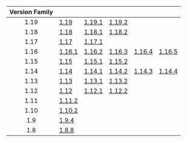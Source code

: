 | Version Family | | | | | |
|:---:|---|---|---|---|---|
| 1.19 | [1.19](https://github.com/BaldGang/spigot-build/releases/download/20221116/spigot-1.19.jar) | [1.19.1](https://github.com/BaldGang/spigot-build/releases/download/20221116/spigot-1.19.1.jar) | [1.19.2](https://github.com/BaldGang/spigot-build/releases/download/20221116/spigot-1.19.2.jar) | | |
| 1.18 | [1.18](https://github.com/BaldGang/spigot-build/releases/download/20221116/spigot-1.18.jar) | [1.18.1](https://github.com/BaldGang/spigot-build/releases/download/20221116/spigot-1.18.1.jar) | [1.18.2](https://github.com/BaldGang/spigot-build/releases/download/20221116/spigot-1.18.2.jar) | | |
| 1.17 | [1.17](https://github.com/BaldGang/spigot-build/releases/download/20221116/spigot-1.17.jar) | [1.17.1](https://github.com/BaldGang/spigot-build/releases/download/20221116/spigot-1.17.1.jar) | | | |
| 1.16 | [1.16.1](https://github.com/BaldGang/spigot-build/releases/download/20221116/spigot-1.16.1.jar) | [1.16.2](https://github.com/BaldGang/spigot-build/releases/download/20221116/spigot-1.16.2.jar) | [1.16.3](https://github.com/BaldGang/spigot-build/releases/download/20221116/spigot-1.16.3.jar) | [1.16.4](https://github.com/BaldGang/spigot-build/releases/download/20221116/spigot-1.16.4.jar) | [1.16.5](https://github.com/BaldGang/spigot-build/releases/download/20221116/spigot-1.16.5.jar) |
| 1.15 | [1.15](https://github.com/BaldGang/spigot-build/releases/download/20221116/spigot-1.15.jar) | [1.15.1](https://github.com/BaldGang/spigot-build/releases/download/20221116/spigot-1.15.1.jar) | [1.15.2](https://github.com/BaldGang/spigot-build/releases/download/20221116/spigot-1.15.2.jar) | | |
| 1.14 | [1.14](https://github.com/BaldGang/spigot-build/releases/download/20221116/spigot-1.14.jar) | [1.14.1](https://github.com/BaldGang/spigot-build/releases/download/20221116/spigot-1.14.1.jar) | [1.14.2](https://github.com/BaldGang/spigot-build/releases/download/20221116/spigot-1.14.2.jar) | [1.14.3](https://github.com/BaldGang/spigot-build/releases/download/20221116/spigot-1.14.3.jar) | [1.14.4](https://github.com/BaldGang/spigot-build/releases/download/20221116/spigot-1.14.4.jar) |
| 1.13 | [1.13](https://github.com/BaldGang/spigot-build/releases/download/20221116/spigot-1.13.jar) | [1.13.1](https://github.com/BaldGang/spigot-build/releases/download/20221116/spigot-1.13.1.jar) | [1.13.2](https://github.com/BaldGang/spigot-build/releases/download/20221116/spigot-1.13.2.jar) | | |
| 1.12 | [1.12](https://github.com/BaldGang/spigot-build/releases/download/20221116/spigot-1.12.jar) | [1.12.1](https://github.com/BaldGang/spigot-build/releases/download/20221116/spigot-1.12.1.jar) | [1.12.2](https://github.com/BaldGang/spigot-build/releases/download/20221116/spigot-1.12.2.jar) | | |
| 1.11 | [1.11.2](https://github.com/BaldGang/spigot-build/releases/download/20221116/spigot-1.11.2.jar) | | | | |
| 1.10 | [1.10.2](https://github.com/BaldGang/spigot-build/releases/download/20221116/spigot-1.10.2.jar) | | | | |
| 1.9 | [1.9.4](https://github.com/BaldGang/spigot-build/releases/download/20221116/spigot-1.9.4.jar) | | | | |
| 1.8 | [1.8.8](https://github.com/BaldGang/spigot-build/releases/download/20221116/spigot-1.8.8.jar) | | | | |
